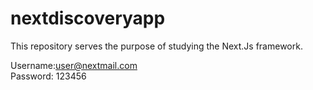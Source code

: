 # nextdiscoveryapp
This repository serves the purpose of studying the Next.Js framework.

Username:user@nextmail.com	
Password: 123456

